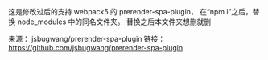 这是修改过后的支持 webpack5 的 prerender-spa-plugin，
在“npm i”之后，替换 node_modules 中的同名文件夹。
替换之后本文件夹想删就删

来源： jsbugwang/prerender-spa-plugin
链接：https://github.com/jsbugwang/prerender-spa-plugin
